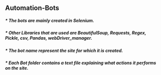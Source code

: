 ## Automation-Bots

##### * The bots are mainly created in Selenium.
##### * Other Libraries that are used are BeautifulSoup, Requests, Regex, Pickle, csv, Pandas, webDriver_manager.
##### * The bot name represent the site for which it is created.
##### * Each Bot folder contains a text file explaining what actions it performs on the site.


